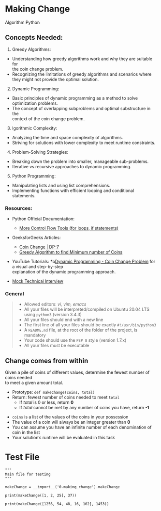 # Making Change
Algorithm  Python

## Concepts Needed:
1. Greedy Algorithms:
  - Understanding how greedy algorithms work and why they are suitable for<br> the coin change problem.<br>
  - Recognizing the limitations of greedy algorithms and scenarios where<br> they might not provide the optimal solution.
2. Dynamic Programming:
  - Basic principles of dynamic programming as a method to solve <br>optimization problems.
  - The concept of overlapping subproblems and optimal substructure in the <br> context of the coin change problem.
3. lgorithmic Complexity:
  - Analyzing the time and space complexity of algorithms.
- Striving for solutions with lower complexity to meet runtime constraints.
4. Problem-Solving Strategies:
  - Breaking down the problem into smaller, manageable sub-problems.
  - Iterative vs recursive approaches to dynamic programming.
5. Python Programming:
  - Manipulating lists and using list comprehensions.
  - Implementing functions with efficient looping and conditional statements.

### Resources:
- Python Official Documentation:
  * [More Control Flow Tools (for loops, if statements)](https://intranet.alxswe.com/rltoken/oVyaCk8erLwLPj96P-qlCw)
- GeeksforGeeks Articles:
  * [Coin Change | DP-7](https://intranet.alxswe.com/rltoken/iQPaO5JhI-BtuZdm6HIVCQ)
  * [Greedy Algorithm to find Minimum number of Coins](https://intranet.alxswe.com/rltoken/FsBN0oeRp0FpyU8sMd4UiA)
- YouTube Tutorials:
  *b[Dynamic Programming - Coin Change Problem](https://intranet.alxswe.com/rltoken/qFEdwwtAVyJr9NLHDZDsUQ) for a visual and step-by-step<br> explanation of the dynamic programming approach.

- [Mock Technical Interview](https://intranet.alxswe.com/rltoken/ktLaKIVRkq_-byFO-_-aGg)


### General
> - Allowed editors: *vi, vim, emacs*
> - All your files will be interpreted/compiled on Ubuntu 20.04 LTS using ```python3``` (version 3.4.3)
> - All your files should end with a new line
> - The first line of all your files should be exactly ```#!/usr/bin/python3```
> - A ```README.md``` file, at the root of the folder of the project, is mandatory
> - Your code should use the ```PEP 8``` style (version 1.7.x)
> - All your files must be executable


## Change comes from within
Given a pile of coins of different values, determine the fewest number of coins needed<br>to meet a given amount total.
  * Prototype: ```def makeChange(coins, total)```
  * Return: fewest number of coins needed to meet ```total```
    - If _total_ is 0 or less, return __0__
    - If _total_ cannot be met by any number of coins you have, return __-1__
- ```coins``` is a list of the values of the coins in your possession
- The value of a coin will always be an integer greater than __0__
- You can assume you have an infinite number of each denomination of coin in the list
- Your solution’s runtime will be evaluated in this task

# Test File
``` #!/usr/bin/python3
"""
Main file for testing
"""

makeChange = __import__('0-making_change').makeChange

print(makeChange([1, 2, 25], 37))

print(makeChange([1256, 54, 48, 16, 102], 1453))
```

